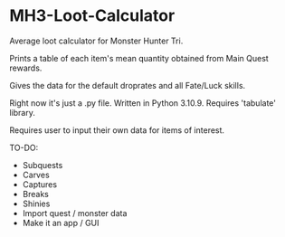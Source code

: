 # MH3-Loot-Calculator
Average loot calculator for Monster Hunter Tri. 

Prints a table of each item's mean quantity obtained from Main Quest rewards.

Gives the data for the default droprates and all Fate/Luck skills.

Right now it's just a .py file. Written in Python 3.10.9. Requires 'tabulate' library. 

Requires user to input their own data for items of interest.

TO-DO:
 - Subquests
 - Carves
 - Captures
 - Breaks
 - Shinies
 - Import quest / monster data
 - Make it an app / GUI
